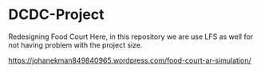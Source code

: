 # DCDC-Project
Redesigning Food Court
Here, in this repository we are use LFS as well for not having problem with the project size. 

https://johanekman849840965.wordpress.com/food-court-ar-simulation/
